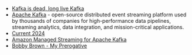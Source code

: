 - [Kafka is dead, long live Kafka](https://www.warpstream.com/blog/kafka-is-dead-long-live-kafka)
- [Apache Kafka](https://kafka.apache.org) - open-source distributed event streaming platform used by thousands of companies for high-performance data pipelines, streaming analytics, data integration, and mission-critical applications.
- [Current 2024](https://current.confluent.io)
- [Amazon Managed Streaming for Apache Kafka](https://aws.amazon.com/msk/)
- [Bobby Brown - My Prerogative](https://www.youtube.com/watch?v=5cDLZqe735k)